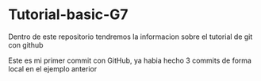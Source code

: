 # Tutorial-basic-G7
Dentro de este repositorio tendremos la informacion sobre el tutorial de git con github

Este es mi primer commit con GitHub, ya habia hecho 3 commits de forma local en el ejemplo anterior
